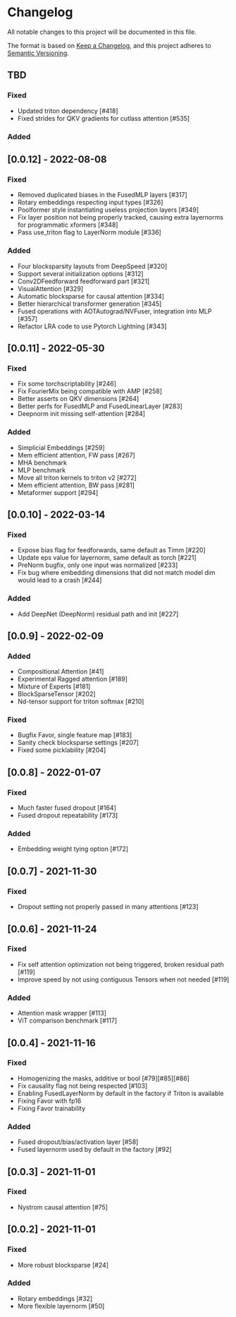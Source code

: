 # Changelog
All notable changes to this project will be documented in this file.

The format is based on [Keep a Changelog](https://keepachangelog.com/en/1.0.0/),
and this project adheres to [Semantic Versioning](https://semver.org/spec/v2.0.0.html).

## TBD
### Fixed
- Updated triton dependency [#418]
- Fixed strides for QKV gradients for cutlass attention [#535]

### Added

## [0.0.12] - 2022-08-08
### Fixed
- Removed duplicated biases in the FusedMLP layers [#317]
- Rotary embeddings respecting input types [#326]
- Poolformer style instantiating useless projection layers [#349]
- Fix layer position not being properly tracked, causing extra layernorms for programmatic xformers [#348]
- Pass use_triton flag to LayerNorm module [#336]

### Added
- Four blocksparsity layouts from DeepSpeed [#320]
- Support several initialization options [#312]
- Conv2DFeedforward feedforward part [#321]
- VisualAttention [#329]
- Automatic blocksparse for causal attention [#334]
- Better hierarchical transformer generation [#345]
- Fused operations with AOTAutograd/NVFuser, integration into MLP [#357]
- Refactor LRA code to use Pytorch Lightning [#343]

## [0.0.11] - 2022-05-30
### Fixed
- Fix some torchscriptability [#246]
- Fix FourierMix being compatible with AMP [#258]
- Better asserts on QKV dimensions [#264]
- Better perfs for FusedMLP and FusedLinearLayer [#283]
- Deepnorm init missing self-attention [#284]

### Added
- Simplicial Embeddings [#259]
- Mem efficient attention, FW pass [#267]
- MHA benchmark
- MLP benchmark
- Move all triton kernels to triton v2 [#272]
- Mem efficient attention, BW pass [#281]
- Metaformer support [#294]

## [0.0.10] - 2022-03-14
### Fixed
- Expose bias flag for feedforwards, same default as Timm [#220]
- Update eps value for layernorm, same default as torch [#221]
- PreNorm bugfix, only one input was normalized [#233]
- Fix bug where embedding dimensions that did not match model dim would lead to a crash [#244]

### Added
- Add DeepNet (DeepNorm) residual path and init [#227]

## [0.0.9] - 2022-02-09
### Added
- Compositional Attention [#41]
- Experimental Ragged attention [#189]
- Mixture of Experts [#181]
- BlockSparseTensor [#202]
- Nd-tensor support for triton softmax [#210]

### Fixed
- Bugfix Favor, single feature map [#183]
- Sanity check blocksparse settings [#207]
- Fixed some picklability [#204]

## [0.0.8] - 2022-01-07
### Fixed
- Much faster fused dropout [#164]
- Fused dropout repeatability [#173]

### Added
- Embedding weight tying option [#172]

## [0.0.7] - 2021-11-30
### Fixed
- Dropout setting not properly passed in many attentions [#123]

## [0.0.6] - 2021-11-24
### Fixed
- Fix self attention optimization not being triggered, broken residual path [#119]
- Improve speed by not using contiguous Tensors when not needed [#119]

### Added
- Attention mask wrapper [#113]
- ViT comparison benchmark [#117]

## [0.0.4] - 2021-11-16
### Fixed
- Homogenizing the masks, additive or bool [#79][#85][#86]
- Fix causality flag not being respected [#103]
- Enabling FusedLayerNorm by default in the factory if Triton is available
- Fixing Favor with fp16
- Fixing Favor trainability

### Added
- Fused dropout/bias/activation layer [#58]
- Fused layernorm used by default in the factory [#92]


## [0.0.3] - 2021-11-01
### Fixed
- Nystrom causal attention [#75]


## [0.0.2] - 2021-11-01
### Fixed
- More robust blocksparse [#24]

### Added
- Rotary embeddings [#32]
- More flexible layernorm [#50]
